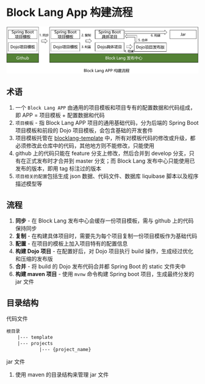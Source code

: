 # Block Lang App 构建流程

![构建流程](images/block_lang_app_build.png)

## 术语

1. 一个 `Block Lang APP` 由通用的项目模板和项目专有的配置数据和代码组成，即 APP = 项目模板 + 配置数据和代码
2. `项目模板` - 指 Block Lang APP 项目的通用基础代码，分为后端的 Spring Boot 项目模板和前段的 Dojo 项目模板，会包含基础的开发套件
3. 项目模板托管在 [blocklang-template](https://github.com/blocklang/blocklang-template) 中，所有对模板代码的修改或升级，都必须修改此仓库中的代码，其他地方则不能修改，只能使用
4. github 上的代码只能在 feature 分支上修改，然后合并到 develop 分支，只有在正式发布时才合并到 master 分支；而 Block Lang 发布中心只能使用已发布的版本，即用 tag 标注过的版本
5. `项目相关的配置`包括生成 json 数据、代码文件、数据库 liquibase 脚本以及程序描述模型等

## 流程

1. **同步** - 在 Block Lang 发布中心会缓存一份项目模板，需与 github 上的代码保持同步
2. **复制** - 在构建具体项目时，需要先为每个项目复制一份项目模板作为基础代码
3. **配置** - 在项目的模板上加入项目特有的配置信息
4. **构建 Dojo 项目** - 在配置好后，对 Dojo 项目执行 build 操作，生成经过优化和压缩的发布版
5. **合并** - 将 build 的 Dojo 发布代码合并都 Spring Boot 的 static 文件夹中
6. **构建 maven 项目** - 使用 `mvnw` 命令构建 Spring boot 项目，生成最终分发的 jar 文件

## 目录结构

代码文件

```text
根目录
    |--- template
    |--- projects
            |--- {project_name}
```

jar 文件

1. 使用 maven 的目录结构来管理 jar 文件
